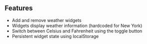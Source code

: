 ## Features

- Add and remove weather widgets
- Widgets display weather information (hardcoded for New York)
- Switch between Celsius and Fahrenheit using the toggle button
- Persistent widget state using localStorage
